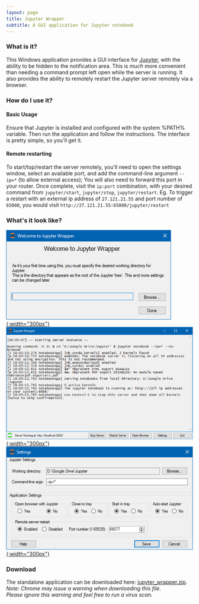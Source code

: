 ```yaml
---
layout: page
title: Jupyter Wrapper
subtitle: A GUI application for Jupyter notebook
---
```


### What is it?
This Windows application provides a GUI interface for [Jupyter](http://jupyter.org/), with the ability to be hidden to the notification area. This is _much_ more convenient than needing a command prompt left open while the server is running.
It also provides the ability to remotely restart the Jupyter server remotely via a browser.

### How do I use it?
#### Basic Usage
Ensure that Jupyter is installed and configured with the system %PATH% variable. Then run the application and follow the instructions. The interface is pretty simple, so you'll get it.

#### Remote restarting
To start/top/restart the server remotely, you'll need to open the settings window, select an available port, and add the command-line argument `--ip=*` (to allow external access); You will also need to  forward this port in your router.
Once complete, visit the `ip:port` combination, with your desired command from `jupyter/start`, `jupyter/stop`, `jupyter/restart`.
Eg. To trigger a restart with an external ip address of `27.121.21.55` and port number of `65000`, you would visit `http://27.121.21.55:65000/jupyter/restart`

### What's it look like?
[![Screenshot 1](/img/scr1.png){:width="300px"}](/img/scr1.png)[![Screenshot 2](/img/scr2.png){:width="300px"}](/img/scr2.png)[![Screenshot 3](/img/scr3.png){:width="300px"}](/img/scr3.png)

### Download
The standalone application can be downloaded here: [jupyter_wrapper.zip](/download/jupyer_wrapper.zip).   
_Note: Chrome may issue a warning when downloading this file.  
Please ignore this warning and feel free to run a virus scan._
